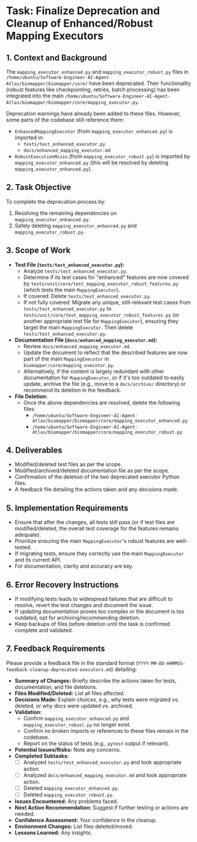# Task: Finalize Deprecation and Cleanup of Enhanced/Robust Mapping Executors

## 1. Context and Background
The `mapping_executor_enhanced.py` and `mapping_executor_robust.py` files in `/home/ubuntu/Software-Engineer-AI-Agent-Atlas/biomapper/biomapper/core/` have been deprecated. Their functionality (robust features like checkpointing, retries, batch processing) has been integrated into the main `/home/ubuntu/Software-Engineer-AI-Agent-Atlas/biomapper/biomapper/core/mapping_executor.py`.

Deprecation warnings have already been added to these files. However, some parts of the codebase still reference them:
- `EnhancedMappingExecutor` (from `mapping_executor_enhanced.py`) is imported in:
    - `tests/test_enhanced_executor.py`
    - `docs/enhanced_mapping_executor.md`
- `RobustExecutionMixin` (from `mapping_executor_robust.py`) is imported by `mapping_executor_enhanced.py` (this will be resolved by deleting `mapping_executor_enhanced.py`).

## 2. Task Objective
To complete the deprecation process by:
1.  Resolving the remaining dependencies on `mapping_executor_enhanced.py`.
2.  Safely deleting `mapping_executor_enhanced.py` and `mapping_executor_robust.py`.

## 3. Scope of Work
- **Test File (`tests/test_enhanced_executor.py`):**
    - Analyze `tests/test_enhanced_executor.py`.
    - Determine if its test cases for "enhanced" features are now covered by `tests/unit/core/test_mapping_executor_robust_features.py` (which tests the main `MappingExecutor`).
    - If covered: Delete `tests/test_enhanced_executor.py`.
    - If not fully covered: Migrate any unique, still-relevant test cases from `tests/test_enhanced_executor.py` to `tests/unit/core/test_mapping_executor_robust_features.py` (or another appropriate test file for `MappingExecutor`), ensuring they target the main `MappingExecutor`. Then delete `tests/test_enhanced_executor.py`.
- **Documentation File (`docs/enhanced_mapping_executor.md`):**
    - Review `docs/enhanced_mapping_executor.md`.
    - Update the document to reflect that the described features are now part of the main `MappingExecutor` in `biomapper/core/mapping_executor.py`.
    - Alternatively, if the content is largely redundant with other documentation for `MappingExecutor`, or if it's too outdated to easily update, archive the file (e.g., move to a `docs/archive/` directory) or recommend its deletion in the feedback.
- **File Deletion:**
    - Once the above dependencies are resolved, delete the following files:
        - `/home/ubuntu/Software-Engineer-AI-Agent-Atlas/biomapper/biomapper/core/mapping_executor_enhanced.py`
        - `/home/ubuntu/Software-Engineer-AI-Agent-Atlas/biomapper/biomapper/core/mapping_executor_robust.py`

## 4. Deliverables
- Modified/deleted test files as per the scope.
- Modified/archived/deleted documentation file as per the scope.
- Confirmation of the deletion of the two deprecated executor Python files.
- A feedback file detailing the actions taken and any decisions made.

## 5. Implementation Requirements
- Ensure that after the changes, all tests still pass (or if test files are modified/deleted, the overall test coverage for the features remains adequate).
- Prioritize ensuring the main `MappingExecutor`'s robust features are well-tested.
- If migrating tests, ensure they correctly use the main `MappingExecutor` and its current API.
- For documentation, clarity and accuracy are key.

## 6. Error Recovery Instructions
- If modifying tests leads to widespread failures that are difficult to resolve, revert the test changes and document the issue.
- If updating documentation proves too complex or the document is too outdated, opt for archiving/recommending deletion.
- Keep backups of files before deletion until the task is confirmed complete and validated.

## 7. Feedback Requirements
Please provide a feedback file in the standard format (`YYYY-MM-DD-HHMMSS-feedback-cleanup-deprecated-executors.md`) detailing:
- **Summary of Changes:** Briefly describe the actions taken for tests, documentation, and file deletions.
- **Files Modified/Deleted:** List all files affected.
- **Decisions Made:** Explain choices, e.g., why tests were migrated vs. deleted, or why docs were updated vs. archived.
- **Validation:**
    - Confirm `mapping_executor_enhanced.py` and `mapping_executor_robust.py` no longer exist.
    - Confirm no broken imports or references to these files remain in the codebase.
    - Report on the status of tests (e.g., `pytest` output if relevant).
- **Potential Issues/Risks:** Note any concerns.
- **Completed Subtasks:**
    - [ ] Analyzed `tests/test_enhanced_executor.py` and took appropriate action.
    - [ ] Analyzed `docs/enhanced_mapping_executor.md` and took appropriate action.
    - [ ] Deleted `mapping_executor_enhanced.py`.
    - [ ] Deleted `mapping_executor_robust.py`.
- **Issues Encountered:** Any problems faced.
- **Next Action Recommendation:** Suggest if further testing or actions are needed.
- **Confidence Assessment:** Your confidence in the cleanup.
- **Environment Changes:** List files deleted/moved.
- **Lessons Learned:** Any insights.
